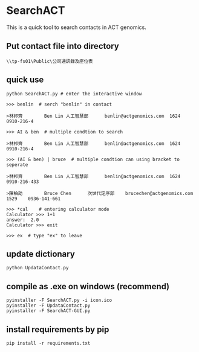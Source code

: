 # SearchACT
This is a quick tool to search contacts in ACT genomics.

## Put contact file into directory

```
\\tp-fs01\Public\公司通訊錄及座位表
```

## quick use
```
python SearchACT.py # enter the interactive window

>>> benlin  # serch "benlin" in contact

>林邦齊        Ben Lin 人工智慧部      benlin@actgenomics.com  1624    0910-216-4

>>> AI & ben  # multiple condtion to search

>林邦齊        Ben Lin 人工智慧部      benlin@actgenomics.com  1624    0910-216-4 

>>> (AI & ben) | bruce  # multiple condtion can using bracket to seperate
 
>林邦齊        Ben Lin 人工智慧部      benlin@actgenomics.com  1624    0910-216-433

>陳柏劭        Bruce Chen      次世代定序部    brucechen@actgenomics.com       1529    0936-141-661

>>> *cal    # entering calculator mode
Calculator >>> 1+1
answer:  2.0
Calculator >>> exit

>>> ex  # type "ex" to leave
```

## update dictionary
```
python UpdataContact.py
```

## compile as .exe on windows (recommend)
```
pyinstaller -F SearchACT.py -i icon.ico
pyinstaller -F UpdataContact.py
pyinstaller -F SearchACT-GUI.py
```

## install requirements by pip
```
pip install -r requirements.txt
```

